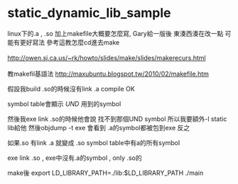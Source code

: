 # static_dynamic_lib_sample

linux下的.a , .so 加上makefile大概要怎麼寫, Gary給一版後  東湊西湊在改一點  可能有更好寫法
參考這教怎麼cd進去make<br></br>
http://owen.sj.ca.us/~rk/howto/slides/make/slides/makerecurs.html <br></br>
教makefil基語法
http://maxubuntu.blogspot.tw/2010/02/makefile.htm


假設我build .so的時候沒有link .a
compile OK

symbol table會顯示 *UND* 用到的symbol

然後我exe link .so的時候他會說  找不到那個UND symbol
所以我要額外-l  static lib給他
然後objdump -t exe 會看到 .a的symbol都被包到exe
反之

如果.so 有link  .a  就變成
.so symbol table中有a的所有symbol

exe link .so , exe中沒有.a的symbol  , only .so的



make後
export LD_LIBRARY_PATH=./lib:$LD_LIBRARY_PATH
./main